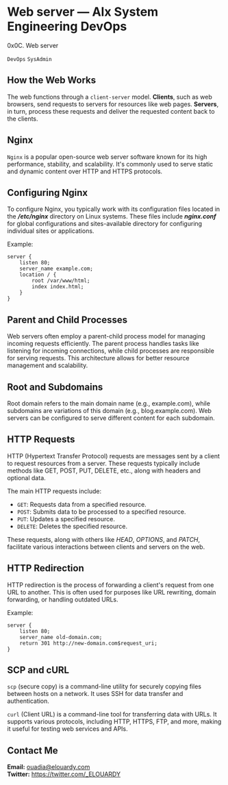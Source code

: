 # Web server — Alx System Engineering DevOps
0x0C. Web server

```DevOps```
```SysAdmin```

## How the Web Works
The web functions through a `client-server` model. **Clients**, such as web browsers, send requests to servers for resources like web pages. **Servers**, in turn, process these requests and deliver the requested content back to the clients.

## Nginx
`Nginx` is a popular open-source web server software known for its high performance, stability, and scalability. It's commonly used to serve static and dynamic content over HTTP and HTTPS protocols.

## Configuring Nginx
To configure Nginx, you typically work with its configuration files located in the ***/etc/nginx*** directory on Linux systems. These files include ***nginx.conf*** for global configurations and sites-available directory for configuring individual sites or applications.

Example:
```nginx
server {
    listen 80;
    server_name example.com;
    location / {
        root /var/www/html;
        index index.html;
    }
}
```
## Parent and Child Processes
Web servers often employ a parent-child process model for managing incoming requests efficiently. The parent process handles tasks like listening for incoming connections, while child processes are responsible for serving requests. This architecture allows for better resource management and scalability.

## Root and Subdomains
Root domain refers to the main domain name (e.g., example.com), while subdomains are variations of this domain (e.g., blog.example.com). Web servers can be configured to serve different content for each subdomain.

## HTTP Requests
HTTP (Hypertext Transfer Protocol) requests are messages sent by a client to request resources from a server. These requests typically include methods like GET, POST, PUT, DELETE, etc., along with headers and optional data.

The main HTTP requests include:

- ``GET``: Requests data from a specified resource.
- ``POST``: Submits data to be processed to a specified resource.
- ``PUT``: Updates a specified resource.
- ``DELETE``: Deletes the specified resource.

These requests, along with others like *HEAD*, *OPTIONS*, and *PATCH*, facilitate various interactions between clients and servers on the web.

## HTTP Redirection
HTTP redirection is the process of forwarding a client's request from one URL to another. This is often used for purposes like URL rewriting, domain forwarding, or handling outdated URLs.

Example:
```nginx
server {
    listen 80;
    server_name old-domain.com;
    return 301 http://new-domain.com$request_uri;
}
```

## SCP and cURL
``scp`` (secure copy) is a command-line utility for securely copying files between hosts on a network. It uses SSH for data transfer and authentication.

``curl`` (Client URL) is a command-line tool for transferring data with URLs. It supports various protocols, including HTTP, HTTPS, FTP, and more, making it useful for testing web services and APIs.

## Contact Me
**Email:** ouadia@elouardy.com \
**Twitter:** https://twitter.com/_ELOUARDY
